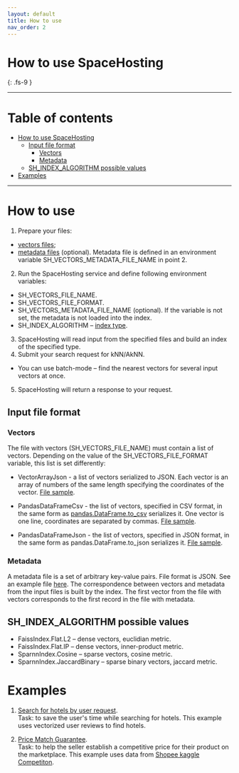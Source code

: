 ```yaml
---
layout: default
title: How to use
nav_order: 2
---
```


# How to use SpaceHosting
{: .fs-9 }

---

# Table of contents
* [How to use SpaceHosting](#how) 
  * [Input file format](#format)
    * [Vectors](#vectors)
    * [Metadata](#metadata)
  * [SH_INDEX_ALGORITHM possible values](#ALGORITHM)
* [Examples](#examples)  

---

# How to use <a name="how"></a>
1. Prepare your files:
 * [vectors files](#vectors); 
 * [metadata files](#metadata) (optional). Metadata file is defined in an environment variable SH_VECTORS_METADATA_FILE_NAME in point 2. 
2. Run the SpaceHosting service and define following environment variables:
 * SH_VECTORS_FILE_NAME.
 * SH_VECTORS_FILE_FORMAT.
 * SH_VECTORS_METADATA_FILE_NAME (optional). If the variable is not set, the metadata is not loaded into the index. 
 * SH_INDEX_ALGORITHM – [index type](#ALGORITHM). 
3. SpaceHosting will read input from the specified files and build an index of the specified type. 
4. Submit your search request for kNN/AkNN.
 * You can use batch-mode – find the nearest vectors for several input vectors at once.
5. SpaceHosting will return a response to your request.

## Input file format <a name="format"></a>
### Vectors <a name="vectors"></a>
The file with vectors (SH_VECTORS_FILE_NAME) must contain a list of vectors. Depending on the value of the SH_VECTORS_FILE_FORMAT variable, this list is set differently:

* VectorArrayJson - a list of vectors serialized to JSON. Each vector is an array of numbers of the same length specifying the coordinates of the vector. [File sample](https://github.com/kontur-model-ops/space-hosting/blob/master/.data-samples/vectors.json).

* PandasDataFrameCsv - the list of vectors, specified in CSV format, in the same form as [pandas.DataFrame.to_csv](https://pandas.pydata.org/docs/reference/api/pandas.DataFrame.to_csv.html) serializes it. One vector is one line, coordinates are separated by commas. [File sample](https://github.com/kontur-model-ops/space-hosting/blob/master/.data-samples/vectors-df.csv).

* PandasDataFrameJson - the list of vectors, specified in JSON format, in the same form as pandas.DataFrame.to_json serializes it. [File sample](https://github.com/kontur-model-ops/space-hosting/blob/master/.data-samples/vectors-df.json). 

### Metadata <a name="metadata"></a>

A metadata file is a set of arbitrary key-value pairs. File format is JSON. See an example file [here](https://github.com/kontur-model-ops/space-hosting/blob/master/.data-samples/vectors-metadata.json). The correspondence between vectors and metadata from the input files is built by the index. The first vector from the file with vectors corresponds to the first record in the file with metadata. 

## SH_INDEX_ALGORITHM possible values <a name="ALGORITHM"></a>

* FaissIndex.Flat.L2 – dense vectors, euclidian metric.
* FaissIndex.Flat.IP – dense vectors, inner-product metric.
* SparnnIndex.Cosine – sparse vectors, cosine metric.
* SparnnIndex.JaccardBinary – sparse binary vectors, jaccard metric.

# Examples <a name="examples"></a>
1. [Search for hotels by user request](https://github.com/kontur-model-ops/space-hosting/blob/master/samples/spacehosting_hotels_example.ipynb).  
Task: to save the user's time while searching for hotels. 
This example uses vectorized user reviews to find hotels.

2. [Price Match Guarantee](https://github.com/kontur-model-ops/space-hosting/blob/master/samples/spacehosting_cv_example.ipynb).  
Task: to help the seller establish a competitive price for their product on the marketplace. 
This example uses data from [Shopee kaggle Competiton](https://www.kaggle.com/c/shopee-product-matching/overview/description).
